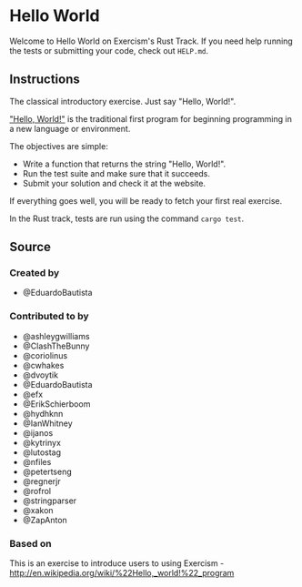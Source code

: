 # Hello World

Welcome to Hello World on Exercism's Rust Track.
If you need help running the tests or submitting your code, check out `HELP.md`.

## Instructions

The classical introductory exercise. Just say "Hello, World!".

["Hello, World!"](http://en.wikipedia.org/wiki/%22Hello,_world!%22_program) is
the traditional first program for beginning programming in a new language
or environment.

The objectives are simple:

- Write a function that returns the string "Hello, World!".
- Run the test suite and make sure that it succeeds.
- Submit your solution and check it at the website.

If everything goes well, you will be ready to fetch your first real exercise.

In the Rust track, tests are run using the command `cargo test`.

## Source

### Created by

- @EduardoBautista

### Contributed to by

- @ashleygwilliams
- @ClashTheBunny
- @coriolinus
- @cwhakes
- @dvoytik
- @EduardoBautista
- @efx
- @ErikSchierboom
- @hydhknn
- @IanWhitney
- @ijanos
- @kytrinyx
- @lutostag
- @nfiles
- @petertseng
- @regnerjr
- @rofrol
- @stringparser
- @xakon
- @ZapAnton

### Based on

This is an exercise to introduce users to using Exercism - http://en.wikipedia.org/wiki/%22Hello,_world!%22_program

